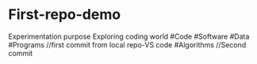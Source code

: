 # First-repo-demo
Experimentation purpose 
Exploring coding world
#Code
#Software
#Data
#Programs  //first commit from local repo-VS code
#Algorithms //Second commit

